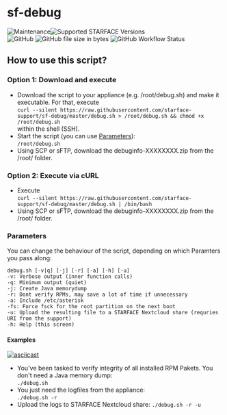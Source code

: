 # sf-debug

![Maintenance](https://img.shields.io/maintenance/yes/2020.svg)![Supported STARFACE Versions](https://img.shields.io/badge/Supported%20Versions-6.0.0.0_--_6.7.0.x-f59c00.svg)\
![GitHub](https://img.shields.io/github/license/starface-support/sf-debug.svg) 
 ![GitHub file size in bytes](https://img.shields.io/github/size/starface-support/sf-debug/debug.sh.svg) ![GitHub Workflow Status](https://img.shields.io/github/workflow/status/starface-support/sf-debug/shellcheck?label=shellcheck)

## How to use this script?

### Option 1: Download and execute

- Download the script to your appliance (e.g. /root/debug.sh) and make it executable.
For that, execute\
`curl --silent https://raw.githubusercontent.com/starface-support/sf-debug/master/debug.sh > /root/debug.sh && chmod +x /root/debug.sh`\
within the shell (SSH).
- Start the script (you can use [Parameters](#Parameters)):\
`/root/debug.sh`
- Using SCP or sFTP, download the debuginfo-XXXXXXXX.zip from the /root/ folder.

### Option 2: Execute via cURL

- Execute\
`curl --silent https://raw.githubusercontent.com/starface-support/sf-debug/master/debug.sh | /bin/bash`
- Using SCP or sFTP, download the debuginfo-XXXXXXXX.zip from the /root/ folder.

### Parameters

You can change the behaviour of the script, depending on which Paramters you pass along:

```text
debug.sh [-v|q] [-j] [-r] [-a] [-h] [-u]
-v: Verbose output (inner function calls)
-q: Minimum output (quiet)
-j: Create Java memorydump
-r: Dont verify RPMs, may save a lot of time if unnecessary
-a: Include /etc/asterisk
-fs: Force fsck for the root partition on the next boot
-u: Upload the resulting file to a STARFACE Nextcloud share (requries URI from the support)
-h: Help (this screen)
```

#### Examples

[![asciicast](https://asciinema.org/a/X33aPRHajx6HJgGFtwqjgnTeh.svg)](https://asciinema.org/a/X33aPRHajx6HJgGFtwqjgnTeh)

- You've been tasked to verify integrity of all installed RPM Pakets. You don't need a Java memory dump:\
`./debug.sh`
- You just need the logfiles from the appliance:\
`./debug.sh -r`
- Upload the logs to STARFACE Nextcloud share:
`./debug.sh -r -u`

